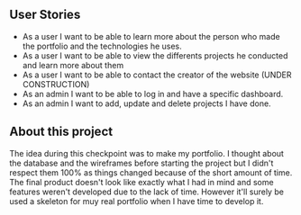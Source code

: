 ## User Stories

- As a user I want to be able to learn more about the person who made the portfolio and the technologies he uses.
- As a user I want to be able to view the differents projects he conducted and learn more about them
- As a user I want to be able to contact the creator of the website (UNDER CONSTRUCTION)
- As an admin I want to be able to log in and have a specific dashboard.
- As an admin I want to add, update and delete projects I have done.

## About this project

The idea during this checkpoint was to make my portfolio. I thought about the database and the wireframes before starting the project but I didn't respect them 100% as things changed because of the short amount of time. The final product doesn't look like exactly what I had in mind and some features weren't developed due to the lack of time. However it'll surely be used a skeleton for muy real portfolio when I have time to develop it.
